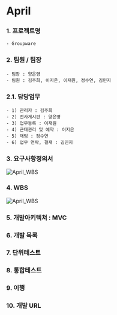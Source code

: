 # April

### 1. 프로젝트명
    - Groupware
   
    
### 2. 팀원 / 팀장
    - 팀장 : 양은영
    - 팀원 : 김주희, 이지은, 이재원, 정수연, 김민지   
    
### 2.1. 담당업무
    - 1) 관리자 : 김주희
    - 2) 전사게시판 : 양은영
    - 3) 업무등록 : 이재원
    - 4) 근태관리 및 예약 : 이지은
    - 5) 채팅 : 정수연
    - 6) 업무 연락, 결재 : 김민지
    
### 3. 요구사항정의서
![April_WBS](https://github.com/HYKim8/April/blob/master/April_SRS.png "April_SRS")

### 4. WBS
![April_WBS](https://github.com/HYKim8/April/blob/master/April_WBS.png "April_WBS")
### 5. 개발아키텍쳐 : MVC
### 6. 개발 목록
### 7. 단위테스트
### 8. 통합테스트
### 9. 이행
### 10. 개발 URL  
